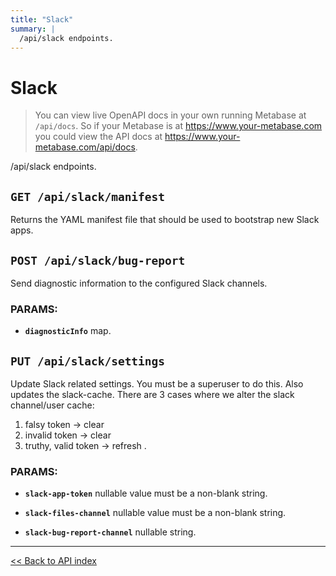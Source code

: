 ```yaml
---
title: "Slack"
summary: |
  /api/slack endpoints.
---
```


# Slack

> You can view live OpenAPI docs in your own running Metabase at `/api/docs`.
   So if your Metabase is at https://www.your-metabase.com you could view
   the API docs at https://www.your-metabase.com/api/docs.

/api/slack endpoints.

## `GET /api/slack/manifest`

Returns the YAML manifest file that should be used to bootstrap new Slack apps.

## `POST /api/slack/bug-report`

Send diagnostic information to the configured Slack channels.

### PARAMS:

-  **`diagnosticInfo`** map.

## `PUT /api/slack/settings`

Update Slack related settings. You must be a superuser to do this. Also updates the slack-cache.
  There are 3 cases where we alter the slack channel/user cache:
  1. falsy token           -> clear
  2. invalid token         -> clear
  3. truthy, valid token   -> refresh .

### PARAMS:

-  **`slack-app-token`** nullable value must be a non-blank string.

-  **`slack-files-channel`** nullable value must be a non-blank string.

-  **`slack-bug-report-channel`** nullable string.

---

[<< Back to API index](../api-documentation.md)